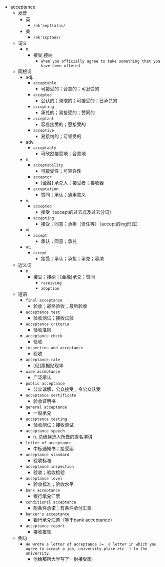 - acceptance
  - 发音
    - 英
      - `/ək'sept(ə)ns/`
    - 美
      - `/ək'sɛptəns/`
  - 词义
    - n.
      - 接受,接纳
        - `when you officially agree to take something that you have been offered`
  - 同根词
    - adj.
      - `acceptable`
        - 可接受的；合意的；可忍受的
      - `accepted`
        - 公认的；录取的；可接受的；已承兑的
      - `accepting`
        - 承兑的；易接受的；赞同的
      - `acceptant`
        - 容易接受的；愿接受的
      - `acceptive`
        - 易接纳的；可领受的
    - adv.
      - `acceptably`
        - 可欣然接受地；合意地
    - n.
      - `acceptability`
        - 可接受性；可容许性
      - `acceptor`
        - [金融] 承兑人；接受者；接收器
      - `acceptation`
        - 赞同；承认；通用意义
    - v.
      - `accepted`
        - 接受（accept的过去式及过去分词）
      - `accepting`
        - 接受；同意；承担（责任等）（accept的ing形式）
    - vi.
      - `accept`
        - 承认；同意；承兑
    - vt.
      - `accept`
        - 接受；承认；承担；承兑；容纳
  - 近义词
    - n.
      - 接受；接纳；[金融]承兑；赞同
        - `receiving`
        - `adoption`
  - 短语
    - `final acceptance`
      - 验收；最终验收；最后验收 
    - `acceptance test`
      - 验收测试；接收试验 
    - `acceptance criteria`
      - 验收准则 
    - `acceptance check`
      - 验收 
    - `inspection and acceptance`
      - 验收 
    - `acceptance rate`
      - [经]票据贴现率 
    - `wide acceptance`
      - 广泛承认 
    - `public acceptance`
      - 公众谅解，公众接受；令公众认受 
    - `acceptance certificate`
      - 验收证明书 
    - `general acceptance`
      - 一般承兑 
    - `acceptance testing`
      - 验收测试；接收测试 
    - `acceptance speech`
      - n. 总统候选人所做的提名演讲 
    - `letter of acceptance`
      - 中标通知书；接受函 
    - `acceptance standard`
      - 验收标准 
    - `acceptance inspection`
      - 验收；验收检验 
    - `acceptance level`
      - 验收标准；验收水平 
    - `bank acceptance`
      - 银行承兑汇票 
    - `conditional acceptance`
      - 附条件承诺；有条件承付汇票 
    - `banker's acceptance`
      - 银行承兑汇票（等于bank acceptance） 
    - `acceptance report`
      - 接收报告 
  - 例句
    - `He wrote a letter of acceptance (=  a letter in which you agree to accept a job, university place etc  ) to the university.`
      - 他给那所大学写了一封接受函。

